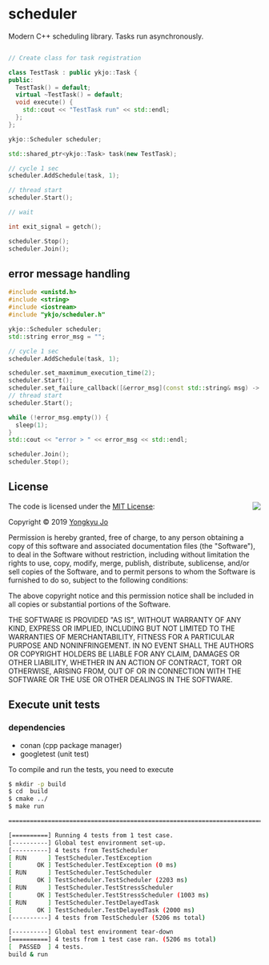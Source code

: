 # scheduler

Modern C++ scheduling library. Tasks run asynchronously.

```cpp

// Create class for task registration

class TestTask : public ykjo::Task {
public:
  TestTask() = default;
  virtual ~TestTask() = default;
  void execute() {
    std::cout << "TestTask run" << std::endl;
  };
};

```



```cpp
ykjo::Scheduler scheduler;

std::shared_ptr<ykjo::Task> task(new TestTask);

// cycle 1 sec
scheduler.AddSchedule(task, 1);

// thread start
scheduler.Start();

// wait

int exit_signal = getch();

scheduler.Stop();
scheduler.Join();

```

## error message handling

```cpp
#include <unistd.h>
#include <string>
#include <iostream>
#include "ykjo/scheduler.h"

ykjo::Scheduler scheduler;
std::string error_msg = "";

// cycle 1 sec
scheduler.AddSchedule(task, 1);

scheduler.set_maxmimum_execution_time(2);
scheduler.Start();
scheduler.set_failure_callback([&error_msg](const std::string& msg) -> void {error_msg = msg;} );
// thread start
scheduler.Start();

while (!error_msg.empty()) {
  sleep(1);
}
std::cout << "error > " << error_msg << std::endl;

scheduler.Join();
scheduler.Stop();

```

## License

<img align="right" src="http://opensource.org/trademarks/opensource/OSI-Approved-License-100x137.png">

The code is licensed under the [MIT License](http://opensource.org/licenses/MIT):

Copyright &copy; 2019 [Yongkyu Jo](https://github.com/yong422)

Permission is hereby granted, free of charge, to any person obtaining a copy of this software and associated documentation files (the "Software"), to deal in the Software without restriction, including without limitation the rights to use, copy, modify, merge, publish, distribute, sublicense, and/or sell copies of the Software, and to permit persons to whom the Software is furnished to do so, subject to the following conditions:

The above copyright notice and this permission notice shall be included in all copies or substantial portions of the Software.

THE SOFTWARE IS PROVIDED "AS IS", WITHOUT WARRANTY OF ANY KIND, EXPRESS OR IMPLIED, INCLUDING BUT NOT LIMITED TO THE WARRANTIES OF MERCHANTABILITY, FITNESS FOR A PARTICULAR PURPOSE AND NONINFRINGEMENT. IN NO EVENT SHALL THE AUTHORS OR COPYRIGHT HOLDERS BE LIABLE FOR ANY CLAIM, DAMAGES OR OTHER LIABILITY, WHETHER IN AN ACTION OF CONTRACT, TORT OR OTHERWISE, ARISING FROM, OUT OF OR IN CONNECTION WITH THE SOFTWARE OR THE USE OR OTHER DEALINGS IN THE SOFTWARE.

## Execute unit tests

### dependencies

- conan (cpp package manager)
- googletest (unit test)

To compile and run the tests, you need to execute

```bash
$ mkdir -p build
$ cd  build
$ cmake ../
$ make run

=============================================================================

[==========] Running 4 tests from 1 test case.
[----------] Global test environment set-up.
[----------] 4 tests from TestScheduler
[ RUN      ] TestScheduler.TestException
[       OK ] TestScheduler.TestException (0 ms)
[ RUN      ] TestScheduler.TestScheduler
[       OK ] TestScheduler.TestScheduler (2203 ms)
[ RUN      ] TestScheduler.TestStressScheduler
[       OK ] TestScheduler.TestStressScheduler (1003 ms)
[ RUN      ] TestScheduler.TestDelayedTask
[       OK ] TestScheduler.TestDelayedTask (2000 ms)
[----------] 4 tests from TestScheduler (5206 ms total)

[----------] Global test environment tear-down
[==========] 4 tests from 1 test case ran. (5206 ms total)
[  PASSED  ] 4 tests.
build & run
```